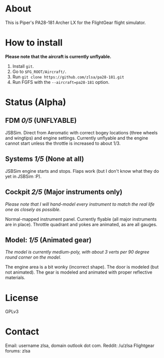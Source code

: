 # About

This is Piper's PA28-181 Archer LX for the FlightGear flight
simulator.

# How to install

__Please note that the aircraft is currently unflyable.__

1. Install `git`.
2. Go to `$FG_ROOT/Aircraft/`.
3. Run `git clone https://github.com/zlsa/pa28-181.git`
4. Run FGFS with the `--aircraft=pa28-181` option.

# Status (Alpha)

## FDM _0/5_ (UNFLYABLE)

JSBSim. Direct from Aeromatic with correct bogey locations (three
wheels and wingtips) and engine settings. Currently unflyable and the
engine cannot start unless the throttle is increased to about 1/3.

## Systems _1/5_ (None at all)

JSBSim engine starts and stops. Flaps work (but I don't know what they
do yet in JSBSim :P).

## Cockpit _2/5_ (Major instruments only)

_Please note that I will hand-model every instrument to match the real
life one as closely as possible._

Normal-mapped instrument panel. Currently flyable (all major instruments are in place). Throttle
quadrant and yokes are animated, as are all gauges.

## Model: _1/5_ (Animated gear)

_The model is currently medium-poly, with about 3 verts per 90 degree
round corner on the model._

The engine area is a bit wonky (incorrect shape). The door is modeled
(but not animated). The gear is modeled and animated with proper reflective materials.

# License

GPLv3

# Contact

Email: username zlsa, domain outlook dot com.
Reddit: /u/zlsa
Flightgear forums: zlsa
